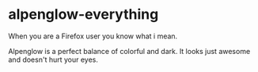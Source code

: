 # alpenglow-everything
When you are a Firefox user you know what i mean.

Alpenglow is a perfect balance of colorful and dark.
It looks just awesome and doesn't hurt your eyes.
